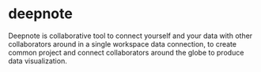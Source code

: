 # deepnote
Deepnote is collaborative tool to connect yourself and your data with other collaborators around in a single workspace data connection, to create common project and connect collaborators around the globe to produce data visualization.
